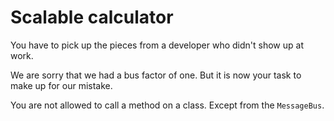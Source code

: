 # Scalable calculator

You have to pick up the pieces from a developer who didn't show up at work.

We are sorry that we had a bus factor of one. But it is now your task to make up for our mistake.

You are not allowed to call a method on a class. Except from the `MessageBus`.
